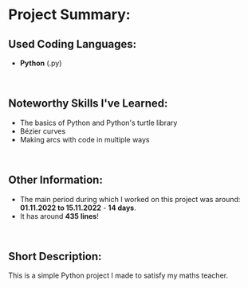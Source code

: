 # Project Summary:


## Used Coding Languages:
- **Python** (.py)


<br>


## Noteworthy Skills I've Learned:
- The basics of Python and Python's turtle library
- Bézier curves
- Making arcs with code in multiple ways


<br>


## Other Information:
- The main period during which I worked on this project was around: **01.11.2022 to 15.11.2022** - **14 days**.
- It has around **435 lines**!


<br>


## Short Description:
This is a simple Python project I made to satisfy my maths teacher.